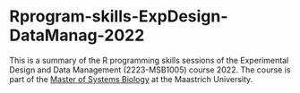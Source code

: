 # Rprogram-skills-ExpDesign-DataManag-2022
This is a summary of the R programming skills sessions of the Experimental Design and Data Management (2223-MSB1005) course 2022. The course is part of the [Master of Systems Biology](https://www.maastrichtuniversity.nl/education/master/systems-biology) at the Maastrich University.
